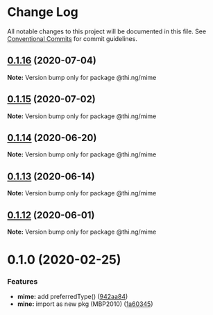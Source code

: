 # Change Log

All notable changes to this project will be documented in this file.
See [Conventional Commits](https://conventionalcommits.org) for commit guidelines.

## [0.1.16](https://github.com/thi-ng/umbrella/compare/@thi.ng/mime@0.1.15...@thi.ng/mime@0.1.16) (2020-07-04)

**Note:** Version bump only for package @thi.ng/mime





## [0.1.15](https://github.com/thi-ng/umbrella/compare/@thi.ng/mime@0.1.14...@thi.ng/mime@0.1.15) (2020-07-02)

**Note:** Version bump only for package @thi.ng/mime





## [0.1.14](https://github.com/thi-ng/umbrella/compare/@thi.ng/mime@0.1.13...@thi.ng/mime@0.1.14) (2020-06-20)

**Note:** Version bump only for package @thi.ng/mime





## [0.1.13](https://github.com/thi-ng/umbrella/compare/@thi.ng/mime@0.1.12...@thi.ng/mime@0.1.13) (2020-06-14)

**Note:** Version bump only for package @thi.ng/mime





## [0.1.12](https://github.com/thi-ng/umbrella/compare/@thi.ng/mime@0.1.11...@thi.ng/mime@0.1.12) (2020-06-01)

**Note:** Version bump only for package @thi.ng/mime





# 0.1.0 (2020-02-25)


### Features

* **mime:** add preferredType() ([942aa84](https://github.com/thi-ng/umbrella/commit/942aa8493ebc67c08bf02d4e88508f4058f726ce))
* **mine:** import as new pkg (MBP2010) ([1a60345](https://github.com/thi-ng/umbrella/commit/1a603459b30de13879ca8a02af7f7d95b5c3f8cc))
